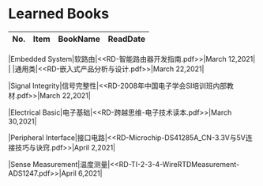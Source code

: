 # Learned Books
|No.|Item|BookName|ReadDate|
|:---:|:---:|:---:|:---:|

|Embedded System|软路由|<<RD-智能路由器开发指南.pdf>>|March 12,2021|
|               |通用类|<<RD-嵌入式产品分析与设计.pdf>>|March 22,2021|

|Signal Integrity|信号完整性|<<RD-2008年中国电子学会SI培训班内部教材.pdf>>|March 22,2021|

|Electrical Basic|电子基础|<<RD-跨越思维-电子技术读本.pdf>>|March 30,2021|

|Peripheral Interface|接口电路|<<RD-Microchip-DS41285A_CN-3.3V与5V连接技巧与诀窍.pdf>>|April 2,2021|

|Sense Measurement|温度测量|<<RD-TI-2-3-4-WireRTDMeasurement-ADS1247.pdf>>|April 6,2021|


